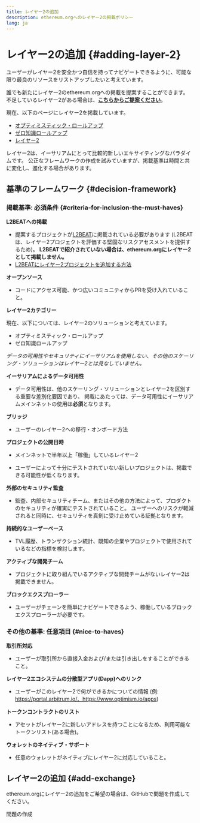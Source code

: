 ```yaml
---
title: レイヤー2の追加
description: ethereum.orgへのレイヤー2の掲載ポリシー
lang: ja
---
```


# レイヤー2の追加 {#adding-layer-2}

ユーザーがレイヤー2を安全かつ自信を持ってナビゲートできるように、可能な限り最良のリソースをリストアップしたいと考えています。

誰でも新たにレイヤー2のethereum.orgへの掲載を提案することができます。 不足しているレイヤー2がある場合は、**[こちらからご提案ください](https://github.com/ethereum/ethereum-org-website/issues/new?assignees=&labels=feature+%3Asparkles%3A%2Ccontent+%3Afountain_pen%3A&template=suggest_layer2.yaml)**。

現在、以下のページにレイヤー2を掲載しています。

- [オプティミスティック・ロールアップ](/developers/docs/scaling/optimistic-rollups/)
- [ゼロ知識ロールアップ](/developers/docs/scaling/zk-rollups/)
- [レイヤー2](/layer-2/)

レイヤー2は、イーサリアムにとって比較的新しいエキサイティングなパラダイムです。 公正なフレームワークの作成を試みていますが、掲載基準は時間と共に変化し、進化する場合があります。

## 基準のフレームワーク {#decision-framework}

### 掲載基準: 必須条件 {#criteria-for-inclusion-the-must-haves}

**L2BEATへの掲載**

- 提案するプロジェクトが[L2BEAT](https://l2beat.com)に掲載されている必要があります (L2BEATは、レイヤー2プロジェクトを評価する堅固なリスクアセスメントを提供するため)。 **L2BEATで紹介されていない場合は、ethereum.orgにレイヤー2として掲載しません。**
- [L2BEATにレイヤー2プロジェクトを追加する方法](https://github.com/l2beat/l2beat/blob/master/CONTRIBUTING.md)

**オープンソース**

- コードにアクセス可能、かつ広いコミュニティからPRを受け入れていること。

**レイヤー2カテゴリー**

現在、以下については、レイヤー2のソリューションと考えています。

- オプティミスティック・ロールアップ
- ゼロ知識ロールアップ

_データの可用性やセキュリティにイーサリアムを使用しない、その他のスケーリング・ソリューションはレイヤー2とは見なしていません。_

**イーサリアムによるデータ可用性**

- データ可用性は、他のスケーリング・ソリューションとレイヤー2を区別する重要な差別化要因であり、 掲載にあたっては、データ可用性にイーサリアムメインネットの使用は**必須**となります。

**ブリッジ**

- ユーザーのレイヤー2への移行・オンボード方法

**プロジェクトの公開日時**

- メインネットで半年以上「稼働」しているレイヤー2

- ユーザーによって十分にテストされていない新しいプロジェクトは、掲載できる可能性が低くなります。

**外部のセキュリティ監査**

- 監査、内部セキュリティチーム、またはその他の方法によって、プロダクトのセキュリティが確実にテストされていること。 ユーザーへのリスクが軽減されると同時に、セキュリティを真剣に受け止めている証拠となります。

**持続的なユーザーベース**

- TVL履歴、トランザクション統計、既知の企業やプロジェクトで使用されているなどの指標を検討します。

**アクティブな開発チーム**

- プロジェクトに取り組んでいるアクティブな開発チームがないレイヤー2は掲載できません。

**ブロックエクスプローラー**

- ユーザーがチェーンを簡単にナビゲートできるよう、稼働しているブロックエクスプローラーが必要です。

### その他の基準: 任意項目 {#nice-to-haves}

**取引所対応**

- ユーザーが取引所から直接入金および/または引き出しをすることができること。

**レイヤー2エコシステムの分散型アプリ(Dapp)へのリンク**

- ユーザーがこのレイヤー2で何ができるかについての情報 (例: https://portal.arbitrum.io/、https://www.optimism.io/apps)

**トークンコントラクトのリスト**

- アセットがレイヤー2に新しいアドレスを持つことになるため、利用可能なトークンリスト(ある場合)。

**ウォレットのネイティブ・サポート**

- 任意のウォレットがネイティブにレイヤー2に対応していること。

## レイヤー2の追加 {#add-exchange}

ethereum.orgにレイヤー2の追加をご希望の場合は、GitHubで問題を作成してください。

<ButtonLink to="https://github.com/ethereum/ethereum-org-website/issues/new?assignees=&labels=feature+%3Asparkles%3A%2Ccontent+%3Afountain_pen%3A&template=suggest_layer2.yaml">
  問題の作成
</ButtonLink>
